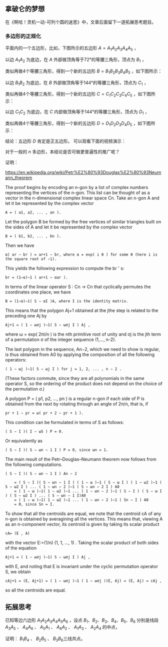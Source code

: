 ## 拿破仑的梦想

在《啊哈！灵机一动-可列个圆的迷思》中，文章后面留下一道拓展思考题目。

### 多边形的正规化

平面内的一个五边形，比如，下图所示的五边形 $A=A_1A_2A_3A_4A_5$ ，

以边 $A_1A_2$ 为底边，在 $A$ 外部做顶角等于72°的等腰三角形，顶点为 $B_1$ ，

类似再做4个等腰三角形，得到一个新的五边形 $B=B_1B_2B_3B_4B_5$ ，如下图所示：

以边 $B_1B_2$ 为底边，在 $B$ 外部做顶角等于144°的等腰三角形，顶点为 $C_1$ ，

类似再做4个等腰三角形，得到一个新的五边形 $C=C_1C_2C_3C_4C_5$ ，如下图所示：

以边 $C_1C_2$ 为底边，在 $C$ 内部做顶角等于144°的等腰三角形，顶点为 $D_1$ ，

类似再做4个等腰三角形，得到一个新的五边形 $D=D_1D_2D_3D_4D_5$ ，如下图所示：

结论：五边形 $D$ 肯定是正五边形。
可以观看下面的视频演示：

对于一般的 $n$ 多边形，本结论是否可做更普遍性的推广呢？

证明：

https://en.wikipedia.org/wiki/Petr%E2%80%93Douglas%E2%80%93Neumann_theorem

The proof begins by encoding an n-gon by a list of complex numbers representing the vertices of the n-gon. This list can be thought of as a vector in the n-dimensional complex linear space Cn. Take an n-gon A and let it be represented by the complex vector

    A = ( a1, a2, ... , an ).

Let the polygon B be formed by the free vertices of similar triangles built on the sides of A and let it be represented by the complex vector

    B = ( b1, b2, ... , bn ).

Then we have

    α( ar − br ) = ar+1 − br, where α = exp( i θ ) for some θ (here i is the square root of −1).

This yields the following expression to compute the br ' s:

    br = (1−α)−1 ( ar+1 − αar ).

In terms of the linear operator S : Cn → Cn that cyclically permutes the coordinates one place, we have

    B = (1−α)−1( S − αI )A, where I is the identity matrix.

This means that the polygon Aj+1 obtained at the jthe step is related to the preceding one Aj by

    Aj+1 = ( 1 − ωσj )−1( S − ωσj I ) Aj ,

where ω = exp( 2πi/n ) is the nth primitive root of unity and σj is the jth term of a permutation σ of the integer sequence (1,..., n-2).

The last polygon in the sequence, An−2, which we need to show is regular, is thus obtained from A0 by applying the composition of all the following operators:

    ( 1 − ωj )−1( S − ωj I ) for j = 1, 2, ... , n − 2 .

(These factors commute, since they are all polynomials in the same operator S, so the ordering of the product does not depend on the choice of the permutation σ.)

A polygon P = ( p1, p2, ..., pn ) is a regular n-gon if each side of P is obtained from the next by rotating through an angle of 2π/n, that is, if

    pr + 1 − pr = ω( pr + 2 − pr + 1 ).

This condition can be formulated in terms of S as follows:

    ( S − I )( I − ωS ) P = 0.

Or equivalently as

    ( S − I )( S − ωn − 1 I ) P = 0, since ωn = 1.

The main result of the Petr–Douglas–Neumann theorem now follows from the following computations.

    ( S − I )( S − ωn − 1 I ) An − 2

        = ( S − I )( S − ωn − 1 I ) ( 1 − ω )−1 ( S − ω I ) ( 1 − ω2 )−1 ( S − ω2 I ) ... ( 1 − ωn − 2 )−1 ( S − ωn − 2 I ) A0
        = ( 1 − ω )−1( 1 − ω2 )−1 ... ( 1 − ωn − 2 )−1 ( S − I ) ( S − ω I ) ( S − ω2 I ) ... ( S − ωn − 1 I)A0
        = ( 1 − ω )−1( 1 − ω2 )−1 ... ( 1 − ωn − 2 )−1 ( Sn − I ) A0
        = 0, since Sn = I.

To show that all the centroids are equal, we note that the centroid cA of any n-gon is obtained by averagining all the vertices. This means that, viewing A as an n-component vector, its centroid is given by taking its scalar product

    cA= (E , A)

with the vector E:=(1/n) (1, 1, ..., 1) . Taking the scalar product of both sides of the equation

    Aj+1 = ( 1 − ωσj )−1( S − ωσj I ) Aj ,

with E, and noting that E is invariant under the cyclic permutation operator S, we obtain

    cAj+1 = (E, Aj+1) = ( 1 − ωσj )−1 ( 1 − ωσj )(E, Aj) = (E, Aj) = cAj ,

so all the centroids are equal. 

## 拓展思考

已知等边六边形 $A_1A_2A_3A_4A_5A_6$ ，设点 $B_1、B_2、B_3、B_4、B_5、B_6$ 分别是线段 $A_3A_5$ 、 $A_4A_6$ 、 $A_5A_1$ 、 $A_6A_2$ 、 $A_1A_3$ 、 $A_2A_4$ 的中点，

证明： $B_1B_4$ 、 $B_2B_5$ 、 $B_3B_6$ ​三线共点。


